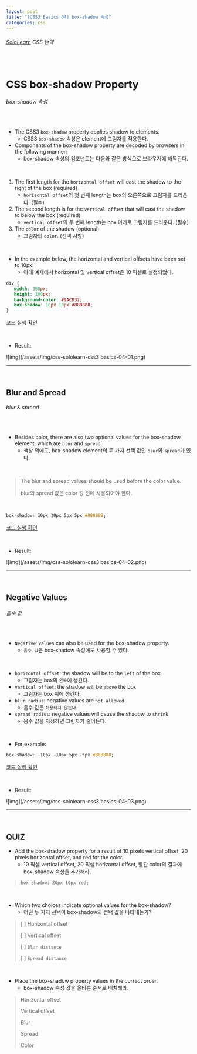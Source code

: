 ```yaml
---
layout: post
title: "(CSS3 Basics 04) box-shadow 속성"
categories: css
---
```


###### [SoloLearn](https://www.sololearn.com/) CSS 번역

<br>

# CSS box-shadow Property

###### box-shadow 속성

<br>

- The CSS3 `box-shadow` property applies shadow to elements.
  - CSS3 `box-shadow` 속성은 element에 그림자를 적용한다.
- Components of the box-shadow property are decoded by browsers in the following manner:
  - box-shadow 속성의 컴포넌트는 다음과 같은 방식으로 브라우저에 해독된다.

<br>

1. The first length for the `horizontal offset` will cast the shadow to the right of the box (required)
   - `horizontal offset`의 첫 번째 length는 box의 오른쪽으로 그림자를 드리운다. (필수)
2. The second length is for the `vertical offset` that will cast the shadow to below the box (required)
   - `vertical offset`의 두 번째 length는 box 아래로 그림자를 드리운다. (필수)
3. The `color` of the shadow (optional)
   - 그림자의 `color`. (선택 사항)

<br>

- In the example below, the horizontal and vertical offsets have been set to 10px:
  - 아래 예제에서 horizontal 및 vertical offset은 10 픽셀로 설정되었다.

```css
div {
   width: 300px;
   height: 100px;
   background-color: #9ACD32;
   box-shadow: 10px 10px #888888;
}
```

[코드 실행 확인](https://code.sololearn.com/583/#css)

<br>

- Result:

![img](/assets/img/css-sololearn-css3 basics-04-01.png)

------

<br>

## Blur and Spread

###### blur & spread

<br>

- Besides color, there are also two optional values for the box-shadow element, which are `blur` and `spread`.
  - 색상 외에도, box-shadow element의 두 가지 선택 값인 `blur`와 `spread`가 있다.

<br>

> The blur and spread values should be used before the color value.
>
> blur와 spread 값은 color 값 전에 사용되어야 한다.

<br>

```css
box-shadow: 10px 10px 5px 5px #888888;
```

[코드 실행 확인](https://code.sololearn.com/584/#css)

<br>

- Result:

![img](/assets/img/css-sololearn-css3 basics-04-02.png)

------

<br>

## Negative Values

###### 음수 값

<br>

- `Negative values` can also be used for the box-shadow property.
  - `음수 값`은 box-shadow 속성에도 사용할 수 있다.

<br>

- `horizontal offset`: the shadow will be to the `left` of the box
  - 그림자는 box의 `왼쪽`에 생긴다.
- `vertical offset`: the shadow will be `above` the box
  - 그림자는 box 위에 생긴다.
- `blur radius`: negative values are `not allowed`
  - 음수 값은 `허용되지 않는다`.
- `spread radius`: negative values will cause the shadow to `shrink`
  - 음수 값을 지정하면 그림자가 줄어든다.

<br>

- For example:

```css
box-shadow: -10px -10px 5px -5px #888888;
```

[코드 실행 확인](https://code.sololearn.com/585/#css)

<br>

- Result:

![img](/assets/img/css-sololearn-css3 basics-04-03.png)

------

<br>

## QUIZ

- Add the box-shadow property for a result of 10 pixels vertical offset, 20 pixels horizontal offset, and red for the color.
  - 10 픽셀 vertical offset, 20 픽셀 horizontal offset, 빨간 color의 결과에 box-shadow 속성을 추가해라.

> `box-shadow: 20px 10px red;`

<br>

- Which two choices indicate optional values for the box-shadow?
  - 어떤 두 가지 선택이 box-shadow의 선택 값을 나타내는가?

> [ ] Horizontal offset
>
> [ ] Vertical offset
>
> [ ] `Blur distance`
>
> [ ] `Spread distance`

<br>

- Place the box-shadow property values in the correct order.
  - box-shadow 속성 값을 올바른 순서로 배치해라.

> Horizontal offset
>
> Vertical offset
>
> Blur
>
> Spread
>
> Color

<br>
